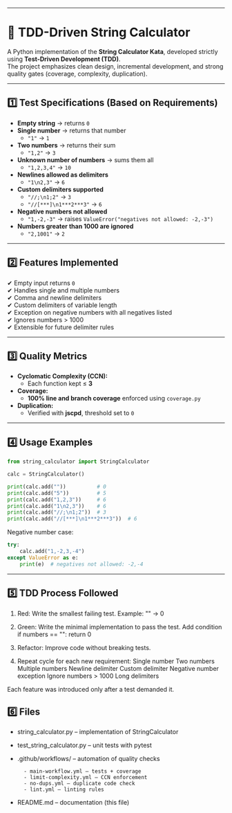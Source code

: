 -------------------------------------------------------------------------------------------------------------------------

# 🧮 TDD-Driven String Calculator

A Python implementation of the **String Calculator Kata**, developed strictly using **Test-Driven Development (TDD)**.  
The project emphasizes clean design, incremental development, and strong quality gates (coverage, complexity, duplication).

---

## 1️⃣ Test Specifications (Based on Requirements)

- **Empty string** → returns `0`
- **Single number** → returns that number  
  - `"1"` → `1`
- **Two numbers** → returns their sum  
  - `"1,2"` → `3`
- **Unknown number of numbers** → sums them all  
  - `"1,2,3,4"` → `10`
- **Newlines allowed as delimiters**  
  - `"1\n2,3"` → `6`
- **Custom delimiters supported**  
  - `"//;\n1;2"` → `3`  
  - `"//[***]\n1***2***3"` → `6`
- **Negative numbers not allowed**  
  - `"1,-2,-3"` → raises `ValueError("negatives not allowed: -2,-3")`
- **Numbers greater than 1000 are ignored**  
  - `"2,1001"` → `2`

---

## 2️⃣ Features Implemented

✔ Empty input returns `0`  
✔ Handles single and multiple numbers  
✔ Comma and newline delimiters  
✔ Custom delimiters of variable length  
✔ Exception on negative numbers with all negatives listed  
✔ Ignores numbers > 1000  
✔ Extensible for future delimiter rules  

---

## 3️⃣ Quality Metrics

- **Cyclomatic Complexity (CCN):**  
  - Each function kept ≤ **3**  
- **Coverage:**  
  - **100% line and branch coverage** enforced using `coverage.py`  
- **Duplication:**  
  - Verified with **jscpd**, threshold set to `0`  

---

## 4️⃣ Usage Examples

```python
from string_calculator import StringCalculator

calc = StringCalculator()

print(calc.add(""))          # 0
print(calc.add("5"))         # 5
print(calc.add("1,2,3"))     # 6
print(calc.add("1\n2,3"))    # 6
print(calc.add("//;\n1;2"))  # 3
print(calc.add("//[***]\n1***2***3"))  # 6
```


Negative number case:
```python
try:
    calc.add("1,-2,3,-4")
except ValueError as e:
    print(e)  # negatives not allowed: -2,-4
```

---

## 5️⃣ TDD Process Followed

1. Red: Write the smallest failing test.
    Example: "" → 0

2. Green: Write the minimal implementation to pass the test.
    Add condition if numbers == "": return 0

3. Refactor: Improve code without breaking tests.

4. Repeat cycle for each new requirement:
      Single number
      Two numbers
      Multiple numbers
      Newline delimiter
      Custom delimiter
      Negative number exception
      Ignore numbers > 1000
      Long delimiters

Each feature was introduced only after a test demanded it.

## 6️⃣ Files

- string_calculator.py – implementation of StringCalculator
- test_string_calculator.py – unit tests with pytest
- .github/workflows/ – automation of quality checks
  
        - main-workflow.yml – tests + coverage
        - limit-complexity.yml – CCN enforcement
        - no-dups.yml – duplicate code check
        - lint.yml – linting rules
- README.md – documentation (this file)


    
